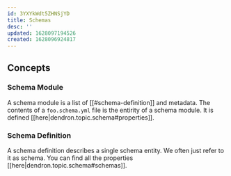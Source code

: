 ```yaml
---
id: 3YXYkWdt5ZHNSjYD
title: Schemas
desc: ''
updated: 1628097194526
created: 1628096924817
---
```


## Concepts

### Schema Module
A schema module is a list of [[#schema-definition]] and metadata. The contents of a `foo.schema.yml` file is the entirity of a schema module. It is defined [[here|dendron.topic.schema#properties]]. 

### Schema Definition
A schema definition describes a single schema entity. We often just refer to it as schema. You can find all the properties [[here|dendron.topic.schema#schemas]].
